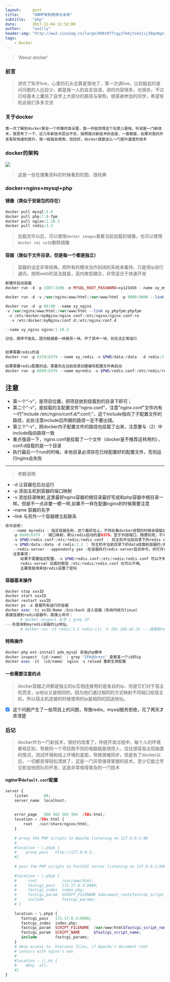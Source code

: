 ```yaml
---
layout:     post
title:      "DNMP架构使用与未来"
subtitle:   "php"
date:       2017-12-04 11:52:00
author:     "wuilly"
header-img: "http://ww3.sinaimg.cn/large/006tKfTcgy1fm4jtsm3jvj30qo0go75v.jpg"
tags:
    - Docker
---
```

> 'About docker'


### 前言

> 讲完了知乎live，心里的石头总算是落地了，第一次讲live，比较尴尬的是问问题的人比较少，都是我一人的自言自语，讲的内容很多，也很杂，不过已经基本上囊括了自学上大部分的路径与架构，很感谢参加的同学，希望有机会我们多多交流

### 关于docker

```
第一次了解到docker是在一个同事的耳朵里，我一开始觉得这个玩意儿是啥，听说是一门新技术，我思考了一下，近几年新技术层出不穷，按照我对新技术的态度，一直都是，如果对我的开发有较快速的提升，我一般就会使用，恰恰好，docker就是这么一门提升速度的技术
```

### docker的架构

![](http://ww2.sinaimg.cn/large/006tKfTcgy1fm4k7r8j22j318q0meju8.jpg)

> 这是一张在搜集资料的时候看到的图，很经典

### docker+nginx+mysql+php

#### 镜像（类似于安装包的存在）

``` php
docker pull mysql:5.6
docker pull php:7.0-fpm
docker pull ngixn:1.10.3
docker pull redis:3.2
```

> 加载完毕以后，可以使用`docker images`查看当前加载的镜像，也可以使用`docker rmi xxID`删除镜像


#### 容器（类似于文件目录，但是每一个都是独立）

> 容器的设定非常经典，把所有的模块当作封闭的系统来看待，只是用ip进行通讯，按照web的说法就是，高内聚低耦合，非常适合于快速开发

``` php
新建并启动容器
docker run -d -p 3307:3306 -e MYSQL_ROOT_PASSWORD=xy123456 --name xy_mysql mysql:5.6

docker run -d -v /var/nginx/www/html:/var/www/html -p 9000:9000 --link xy_mysql:mysql --name xy_phpfpm php:7.0-fpm 

docker run -d -p 80:80 --name xy_nginx 
-v /var/nginx/www/html:/var/www/html --link xy_phpfpm:phpfpm 
 -v /etc/docker/myNginx/nginx.conf:/etc/nginx/nginx.conf:ro   
  -v /etc/docker/myNginx/conf.d:/etc/nginx/conf.d 

--name xy_nginx nginx:1.10.3

记住，顺序不能乱，因为链接是一块接另一块，坏了其中一块，则无法正常运行


如果需要redis的话
docker run -p 6378:6379 --name xy_redis -v $PWD/data:/data  -d redis:3.2 redis-server --appendonly yes

如果需要redis配置的话，需要先在当前目录创建编写配置文件再启动
docker run -p 6699:6379 --name myredis -v $PWD/redis.conf:/etc/redis/redis.conf -v $PWD/data:/data -d redis:3.2 redis-server /etc/redis/redis.conf --appendonly yes
```

注意
---
- 第一个“-v”，是项目位置，把项目放到挂载到的目录下即可；
- 第二个“-v”，是挂载的主配置文件"nginx.conf"，注意"nginx.conf"文件内有一行"include /etc/nginx/conf.d/*.conf;"，这个include指向了子配置文件的路径，此处注意include后所跟的路径一定不要出错。
- 第三个“-v”，把docker内子配置文件的路径也挂载了出来，注意要与（2）中include指向路径一致
- 重点强调一下，nginx.conf是挂载了一个文件（docker是不推荐这样用的），conf.d挂载的是一个目录
- 执行最后一个run的时候，本地目录必须存在已经配置好的配置文件，否则运行nginx会失败
---


> 参数说明

* -d 让容器在后台运行 
* -p 添加主机到容器的端口映射 
* -v 添加目录映射,这里最好nginx容器的根目录最好写成和php容器中根目录一样。但是不一点非要一模一样,如果不一样在配置nginx的时候需要注意 
* –name 容器的名字 
* –link 与另外一个容器建立起联系

``` php
命令说明：
　　--name myredis : 指定容器名称，这个最好加上，不然在看docker进程的时候会很尴尬。
　　-p 6699:6379 ： 端口映射，默认redis启动的是6379，至于外部端口，随便玩吧，不冲突就行。
　　-v $PWD/redis.conf:/etc/redis/redis.conf ： 将主机中当前目录下的redis.conf配置文件映射。
　　-v $PWD/data:/data -d redis:3.2 ： 将主机中当前目录下的data挂载到容器的/data
　　--redis-server --appendonly yes :在容器执行redis-server启动命令，并打开redis持久化配置\
　　注意事项：
　　　　如果不需要指定配置，-v $PWD/redis.conf:/etc/redis/redis.conf 可以不用 ，
　　　　redis-server 后面的那段 /etc/redis/redis.conf 也可以不用。
　　　　主要我是用来给redis设置了密码
```

#### 容器基本操作

``` php 
docker stop xxxID
docker start xxxID
docker restart xxxID
docker ps -a 查看所有运行的容器
docker exec -ti xxID/Name /bin/bash 进入容器（系统内核为linux）
直接连接到redis容器中，直接上命令：
　　　　# docker inspect 名字 | grep IP
---先查询到myredis容器的ip地址。
　　　　# docker run -it redis:3.2 redis-cli -h 192.168.42.32 ---连接到redis容器。然后就进入redis命令行了。
```

#### 特殊操作

``` php
docker-php-ext-install pdo_mysql 安装php模块
docker inspect （id／name） | grep "IPAddress" 查看某一个id的ip
docker exec -it （id/name） nginx -s reload 重新生效配置
```

#### 一些需要注意的点

> docker容器之间都是独立的ip互相连接用的是各自的ip，但是它们对于宿主机而言，ip地址又是相同的，因为他们通过相同的方式映射不同端口给宿主机，所以宿主机连接的时候使用的ip是相同的回送地址。

- [x] 这个问题产生了一些项目上的问题，导致redis，mysql服务拒绝，花了两天才弄清楚

### 后记

> docker作为一门新技术，很好的改善了，传统开发过程中，每个人的环境都有区别，导致同一个项目跑不同的电脑就是很烦人，往往很容易出现崩盘的情况，测试环境和线上环境的差距，导致很难同步，但是有了docker以后，一切都变得轻松清爽了，这是一门非常值得掌握的技术，至少它能立竿见影加快团队的开发，这是非常值得普及的一门技术

#### nginx中`default.conf`配置

``` php
server {  
    listen       80;  
    server_name  localhost;  
  
 
    error_page   500 502 503 504  /50x.html;  
    location = /50x.html {  
        root   /usr/share/nginx/html;  
    }  
  
    # proxy the PHP scripts to Apache listening on 127.0.0.1:80  
    #  
    #location ~ \.php$ {  
    #    proxy_pass   http://127.0.0.1;  
    #}  
  
    # pass the PHP scripts to FastCGI server listening on 127.0.0.1:9000  
      
    #location ~ \.php$ {  
    #     root           /var/www/html;  
    #     fastcgi_pass   172.17.0.3:9000;  
    #     fastcgi_index  index.php;  
    #     fastcgi_param  SCRIPT_FILENAME $document_root$fastcdi_script_name;
    #     include        fastcgi_params;  
    # }
  
    location ~ \.php$ {
       fastcgi_pass   172.17.0.3:9000;
       fastcgi_index  index.php;
       fastcgi_param  SCRIPT_FILENAME  /var/www/html$fastcgi_script_name;
       fastcgi_param  SCRIPT_NAME      $fastcgi_script_name;
       include        fastcgi_params;
    }
    # deny access to .htaccess files, if Apache's document root  
    # concurs with nginx's one  
    #  
    #location ~ /\.ht {  
    #    deny  all;  
    #}  
}  
```